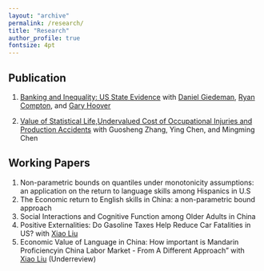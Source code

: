 ```yaml
---
layout: "archive"
permalink: /research/
title: "Research"
author_profile: true
fontsize: 4pt
---
```


## Publication

1. [Banking and Inequality: US State Evidence](https://www.tandfonline.com/doi/pdf/10.1016/j.soscij.2018.07.002?needAccess=true) with [Daniel Giedeman](https://www.gvsu.edu/seidman/facultystaff-directory-195.htm?recordId_1=7301B0CC-6EC1-669E-763A804E0CAD3C75), [Ryan Compton](https://ryancompton.wordpress.com/), and [Gary Hoover](https://sites.google.com/site/garyhoovereconomics/)

2. [Value of Statistical Life,Undervalued Cost of Occupational Injuries and Production Accidents](http://www.erj.cn/en/IssueInfo.aspx?m=20181008131700163948) with Guosheng Zhang, Ying Chen, and Mingming Chen

## Working Papers
1. Non-parametric bounds on quantiles under monotonicity assumptions: an application on the return to language skills among Hispanics in U.S
2. The Economic return to English skills in China: a non-parametric bound approach
3. Social Interactions and Cognitive Function among Older Adults in China
4. Positive Externalities: Do Gasoline Taxes Help Reduce Car Fatalities in US? with [Xiao Liu](https://econxiaoliu.weebly.com/)
5. Economic Value of Language in China: How important is Mandarin Proficiencyin China Labor Market - From A Different Approach” with [Xiao Liu](https://econxiaoliu.weebly.com/) (Underreview)

